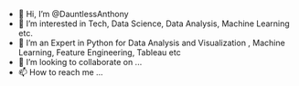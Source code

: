 - 👋 Hi, I’m @DauntlessAnthony
- 👀 I’m interested in Tech, Data Science, Data Analysis, Machine Learning etc.
- 🌱 I’m an Expert in Python for Data Analysis and Visualization , Machine Learning, Feature Engineering, Tableau etc
- 💞️ I’m looking to collaborate on ...
- 📫 How to reach me ...

<!---
DauntlessAnthony/DauntlessAnthony is a ✨ special ✨ repository because its `README.md` (this file) appears on your GitHub profile.
You can click the Preview link to take a look at your changes.
--->

